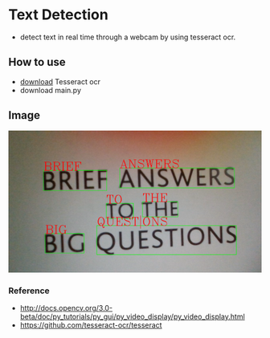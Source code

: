 # Text Detection
+ detect text in real time through a webcam by using tesseract ocr.

## How to use
+ [download](https://tesseract-ocr.github.io/tessdoc/Downloads.html) Tesseract ocr
+ download main.py

## Image
![](./img.png)


### Reference 
+ http://docs.opencv.org/3.0-beta/doc/py_tutorials/py_gui/py_video_display/py_video_display.html
+ https://github.com/tesseract-ocr/tesseract
